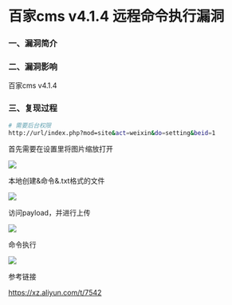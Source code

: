 # 百家cms v4.1.4 远程命令执行漏洞

### 一、漏洞简介

### 二、漏洞影响

百家cms v4.1.4

### 三、复现过程


```bash
# 需要后台权限
http://url/index.php?mod=site&act=weixin&do=setting&beid=1
```

首先需要在设置里将图片缩放打开

![](images/15896950812030.png)


本地创建&命令&.txt格式的文件

![](images/15896950960107.png)


访问payload，并进行上传

![](images/15896951035819.png)


命令执行

![](images/15896951104134.png)


参考链接

https://xz.aliyun.com/t/7542
